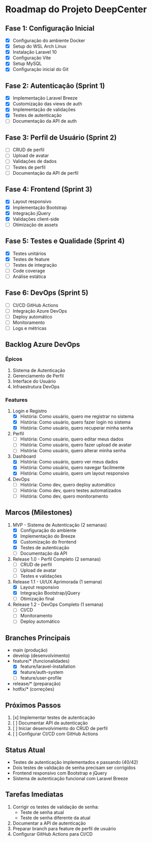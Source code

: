 # Roadmap do Projeto DeepCenter

## Fase 1: Configuração Inicial 
- [x] Configuração do ambiente Docker
- [x] Setup do WSL Arch Linux
- [x] Instalação Laravel 10
- [x] Configuração Vite
- [x] Setup MySQL
- [x] Configuração inicial do Git

## Fase 2: Autenticação (Sprint 1)
- [x] Implementação Laravel Breeze
- [x] Customização das views de auth
- [x] Implementação de validações
- [x] Testes de autenticação
- [ ] Documentação da API de auth

## Fase 3: Perfil de Usuário (Sprint 2)
- [ ] CRUD de perfil
- [ ] Upload de avatar
- [ ] Validações de dados
- [ ] Testes de perfil
- [ ] Documentação da API de perfil

## Fase 4: Frontend (Sprint 3)
- [x] Layout responsivo
- [x] Implementação Bootstrap
- [x] Integração jQuery
- [x] Validações client-side
- [ ] Otimização de assets

## Fase 5: Testes e Qualidade (Sprint 4)
- [x] Testes unitários
- [x] Testes de feature
- [ ] Testes de integração
- [ ] Code coverage
- [ ] Análise estática

## Fase 6: DevOps (Sprint 5)
- [ ] CI/CD GitHub Actions
- [ ] Integração Azure DevOps
- [ ] Deploy automático
- [ ] Monitoramento
- [ ] Logs e métricas

## Backlog Azure DevOps

### Épicos
1. Sistema de Autenticação
2. Gerenciamento de Perfil
3. Interface do Usuário
4. Infraestrutura DevOps

### Features
1. Login e Registro
   - [x] História: Como usuário, quero me registrar no sistema
   - [x] História: Como usuário, quero fazer login no sistema
   - [x] História: Como usuário, quero recuperar minha senha

2. Perfil
   - [ ] História: Como usuário, quero editar meus dados
   - [ ] História: Como usuário, quero fazer upload de avatar
   - [ ] História: Como usuário, quero alterar minha senha

3. Dashboard
   - [x] História: Como usuário, quero ver meus dados
   - [x] História: Como usuário, quero navegar facilmente
   - [x] História: Como usuário, quero um layout responsivo

4. DevOps
   - [ ] História: Como dev, quero deploy automático
   - [ ] História: Como dev, quero testes automatizados
   - [ ] História: Como dev, quero monitoramento

## Marcos (Milestones)
1. MVP - Sistema de Autenticação (2 semanas)
   - [x] Configuração do ambiente
   - [x] Implementação do Breeze
   - [x] Customização do frontend
   - [x] Testes de autenticação
   - [ ] Documentação da API

2. Release 1.0 - Perfil Completo (2 semanas)
   - [ ] CRUD de perfil
   - [ ] Upload de avatar
   - [ ] Testes e validações

3. Release 1.1 - UI/UX Aprimorada (1 semana)
   - [x] Layout responsivo
   - [x] Integração Bootstrap/jQuery
   - [ ] Otimização final

4. Release 1.2 - DevOps Completo (1 semana)
   - [ ] CI/CD
   - [ ] Monitoramento
   - [ ] Deploy automático

## Branches Principais
- main (produção)
- develop (desenvolvimento)
- feature/* (funcionalidades)
  - [x] feature/laravel-installation
  - [x] feature/auth-system
  - [ ] feature/user-profile
- release/* (preparação)
- hotfix/* (correções)

## Próximos Passos
1. [x] Implementar testes de autenticação
2. [ ] Documentar API de autenticação
3. [ ] Iniciar desenvolvimento do CRUD de perfil
4. [ ] Configurar CI/CD com GitHub Actions

## Status Atual
- Testes de autenticação implementados e passando (40/42)
- Dois testes de validação de senha precisam ser corrigidos
- Frontend responsivo com Bootstrap e jQuery
- Sistema de autenticação funcional com Laravel Breeze

## Tarefas Imediatas
1. Corrigir os testes de validação de senha:
   - Teste de senha atual
   - Teste de senha diferente da atual
2. Documentar a API de autenticação
3. Preparar branch para feature de perfil de usuário
4. Configurar GitHub Actions para CI/CD
